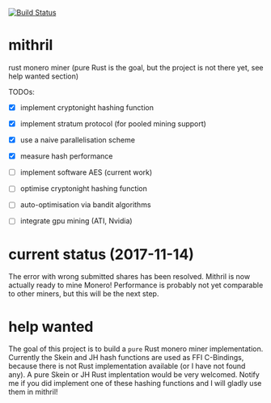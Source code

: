 [![Build Status](https://travis-ci.org/Ragnaroek/mithril.svg?branch=master)](https://travis-ci.org/Ragnaroek/mithril)

# mithril
rust monero miner (pure Rust is the goal, but the project is not there yet, see help wanted section)

TODOs:
- [x] implement cryptonight hashing function
- [x] implement stratum protocol (for pooled mining support)
- [x] use a naive parallelisation scheme
- [x] measure hash performance
- [ ] implement software AES (current work)
- [ ] optimise cryptonight hashing function

- [ ] auto-optimisation via bandit algorithms
- [ ] integrate gpu mining (ATI, Nvidia)

# current status (2017-11-14)

The error with wrong submitted shares has been resolved. Mithril is now actually ready to mine Monero!
Performance is probably not yet comparable to other miners, but this will be the next step.

# help wanted

The goal of this project is to build a `pure` Rust monero miner implementation. Currently the 
Skein and JH hash functions are used as FFI C-Bindings, because there is not Rust implementation available (or I have not found any). A pure Skein or JH Rust implentation would be very welcomed. Notify me if you did implement one of these hashing
functions and I will gladly use them in mithril!
